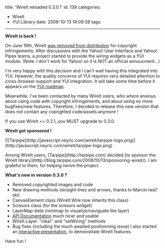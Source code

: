 title: 'WireIt reloaded 0.3.0 !'
id: 139
categories:
  - WireIt
  - YUI Library
date: 2008-10-13 14:09:38
tags:
---

**WireIt is back !**

On June 19th, WireIt [was removed from distribution](http://javascript.neyric.com/blog/2008/06/19/wireit-removed-from-distribution/) for copyright infringements. After discussions with the Yahoo! User Interface and Yahoo! Pipes teams, a project started to provide the wiring widgets as a YUI module. (Note: I don't work for Yahoo! so it is NOT an official annoucment...)

I'm very happy with this decision and I can't wait having this integrated into YUI. However, the quality concerns of YUI requires very detailed attention to cross-browser support and YUI integration. It will take some time before it appears on the [YUI roadmap](http://developer.yahoo.com/yui/articles/roadmap/).

Meanwhile, I've been contacted by many WireIt users, who where anxious about using code with copyright infringements, and about seing no more bugfixes/new features. Therefore, I decided to release this new version that does not contain any coprighted code/assets anymore !

If you use WireIt &lt;= 0.2.1, you MUST upgrade to 0.3.0.

**WireIt get sponsored !**
<div class="mceTemp"><dl> <dt>[![Tarpipe](http://javascript.neyric.com/wireit/tarpipe-logo.png)](http://javascript.neyric.com/wireit/tarpipe-logo.png)</dt> </dl></div>
Among WireIt users, [Tarpipe](http://tarpipe.com) decided [to sponsor the WireIt library](http://blog.tarpipe.com/2008/10/13/sponsoring-wireit/). I am grateful to them, for helping revive the project.

**What's new in version 0.3.0 ?**

*   Removed copyrighted images and code
*   New drawing methods (straight lines and arrows, thanks to Marcin Iwa?ski)
*   CanvasElement class (WireIt.Wire now inherits this class)
*   Scissors class (for the scissors widget)
*   LayerMap-beta (minimap to visualize/naviguate the layer)
*   [API Documentation](http://javascript.neyric.com/wireit/doc/js_docs_out/index.html) much nicer and usable
*   WireIt.Layer: "clear" and "setWiring" methods
*   Bug fixes (including the much awaited positionning issue)
I also started an [interactive presentation](http://javascript.neyric.com/wireit/presentation.html), to demonstrate WireIt features.

Have fun !